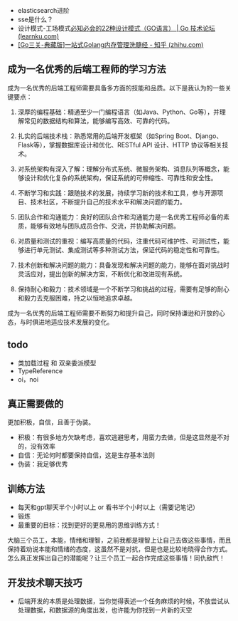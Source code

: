 - elasticsearch进阶
- sse是什么？
- 设计模式-工场模式[必知必会的22种设计模式（GO语言） | Go 技术论坛 (learnku.com)](https://learnku.com/articles/84034)
- [[Go三关-典藏版]一站式Golang内存管理洗髓经 - 知乎 (zhihu.com)](https://zhuanlan.zhihu.com/p/572059278)

## 成为一名优秀的后端工程师的学习方法
成为一名优秀的后端工程师需要具备多方面的技能和品质。以下是我认为的一些关键要点：

1. 深厚的编程基础：精通至少一门编程语言（如Java、Python、Go等），并理解常见的数据结构和算法，能够编写高效、可靠的代码。

2. 扎实的后端技术栈：熟悉常用的后端开发框架（如Spring Boot、Django、Flask等），掌握数据库设计和优化、RESTful API 设计、HTTP 协议等相关技术。

3. 对系统架构有深入了解：理解分布式系统、微服务架构、消息队列等概念，能够设计和优化复杂的系统架构，保证系统的可伸缩性、可靠性和安全性。

4. 不断学习和实践：跟随技术的发展，持续学习新的技术和工具，参与开源项目、技术社区，不断提升自己的技术水平和解决问题的能力。

5. 团队合作和沟通能力：良好的团队合作和沟通能力是一名优秀工程师必备的素质，能够有效地与团队成员合作、交流，并协助解决问题。

6. 对质量和测试的重视：编写高质量的代码，注重代码可维护性、可测试性，能够进行单元测试、集成测试等多种测试方法，保证代码的稳定性和可靠性。

7. 技术创新和解决问题的能力：具备发现和解决问题的能力，能够在面对挑战时灵活应对，提出创新的解决方案，不断优化和改进现有系统。

8. 保持耐心和毅力：技术领域是一个不断学习和挑战的过程，需要有足够的耐心和毅力去克服困难，持之以恒地追求卓越。

成为一名优秀的后端工程师需要不断努力和提升自己，同时保持谦逊和开放的心态，与时俱进地适应技术发展的变化。

## todo
- 类加载过程 和 双亲委派模型
- TypeReference
- oi，noi
## 真正需要做的
更加积极，自信，且善于伪装。

- 积极：有很多地方欠缺考虑，喜欢逃避思考，用蛮力去做，但是这显然是不对的，没有效率
- 自信：无论何时都要保持自信，这是生存基本法则
- 伪装：我足够优秀
## 训练方法
- 每天和gpt聊天半个小时以上 or 看书半个小时以上（需要记笔记）
- 锻炼
- 最重要的目标：找到更好的更易用的思维训练方式！

大脑三个员工，本能，情绪和理智，之前我都是理智上让自己去做这些事情，而且保持着劝说本能和情绪的态度，这虽然不是对抗，但是也是比较地晓得合作方式。
怎么真正发挥出自己的潜能呢？让三个员工一起合作完成这些事情！同仇敌忾！

## 开发技术聊天技巧
- 后端开发的本质是处理数据，当你觉得表述一个任务麻烦的时候，不放尝试从处理数据，和数据源的角度出发，也许能为你找到一片新的天空